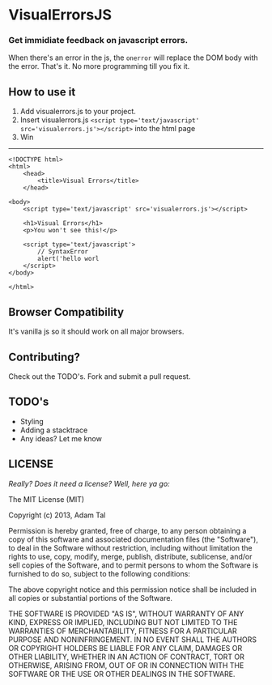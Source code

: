 VisualErrorsJS
==============

### Get immidiate feedback on javascript errors.
When there's an error in the js, the `onerror` will replace the DOM body
with the error. That's it. No more programming till you fix it.

How to use it
-------------
1. Add visualerrors.js to your project.
2. Insert visualerrors.js `<script type='text/javascript' src='visualerrors.js'></script>` into the html page
3. Win

------

    <!DOCTYPE html>
    <html>
        <head>
            <title>Visual Errors</title>
        </head>

    <body>
        <script type='text/javascript' src='visualerrors.js'></script>

        <h1>Visual Errors</h1>
        <p>You won't see this!</p>

        <script type='text/javascript'>
            // SyntaxError
            alert('hello worl
        </script>
    </body>

    </html>




Browser Compatibility
---------------------
It's vanilla js so it should work on all major browsers.

Contributing?
------------
Check out the TODO's. Fork and submit a pull request.

TODO's
------
* Styling
* Adding a stacktrace
* Any ideas? Let me know

LICENSE
-------
*Really? Does it need a license? Well, here ya go:*

The MIT License (MIT)

Copyright (c) 2013, Adam Tal

Permission is hereby granted, free of charge, to any person obtaining a
copy
of this software and associated documentation files (the "Software"), to
deal
in the Software without restriction, including without limitation the
rights
to use, copy, modify, merge, publish, distribute, sublicense, and/or
sell
copies of the Software, and to permit persons to whom the Software is
furnished to do so, subject to the following conditions:

The above copyright notice and this permission notice shall be included
in
all copies or substantial portions of the Software.

THE SOFTWARE IS PROVIDED "AS IS", WITHOUT WARRANTY OF ANY KIND, EXPRESS
OR
IMPLIED, INCLUDING BUT NOT LIMITED TO THE WARRANTIES OF MERCHANTABILITY,
FITNESS FOR A PARTICULAR PURPOSE AND NONINFRINGEMENT. IN NO EVENT SHALL
THE
AUTHORS OR COPYRIGHT HOLDERS BE LIABLE FOR ANY CLAIM, DAMAGES OR OTHER
LIABILITY, WHETHER IN AN ACTION OF CONTRACT, TORT OR OTHERWISE, ARISING
FROM,
OUT OF OR IN CONNECTION WITH THE SOFTWARE OR THE USE OR OTHER DEALINGS
IN
THE SOFTWARE.

